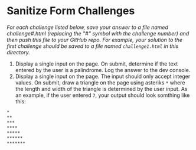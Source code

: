 # Sanitize Form Challenges

_For each challenge listed below, save your answer to a file named challenge#.html (replacing the
"#" symbol with the challenge number) and then push this file to your GitHub repo. For example, your
solution to the first challenge should be saved to a file named ```challenge1.html``` in this
directory._

1. Display a single input on the page. On submit, determine if the text entered by the user is a
palindrome. Log the answer to the dev console.
2. Display a single input on the page. The input should only accept integer values. 
On submit, draw a triangle on the page using asteriks ```*``` where the length and
width of the triangle is determined by the user input. As an example, if the user entered ```7```, 
your output should look somthing like this:
```
*
**
***
****
*****
******
*******
```

